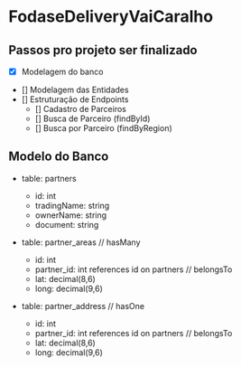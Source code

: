 # FodaseDeliveryVaiCaralho

## Passos pro projeto ser finalizado


* [x] Modelagem do banco
* [] Modelagem das Entidades
* [] Estruturação de Endpoints
  * [] Cadastro de Parceiros
  * [] Busca de Parceiro (findById)
  * [] Busca por Parceiro (findByRegion)


## Modelo do Banco

* table: partners
  * id: int
  * tradingName: string
  * ownerName: string
  * document: string

* table: partner_areas // hasMany
  * id: int
  * partner_id: int references id on partners // belongsTo
  * lat: decimal(8,6)
  * long: decimal(9,6)


* table: partner_address // hasOne
  * id: int
  * partner_id: int references id on partners // belongsTo
  * lat: decimal(8,6)
  * long: decimal(9,6)
